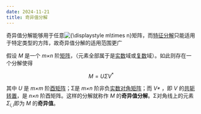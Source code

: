 ```yaml
---
date: 2024-11-21
title: 奇异值分解
---
```


奇异值分解能够用于任意![{\displaystyle m\times n}](https://wikimedia.org/api/rest_v1/media/math/render/svg/12b23d207d23dd430b93320539abbb0bde84870d)矩阵，而[特征分解](/wiki/%E7%89%B9%E5%BE%81%E5%88%86%E8%A7%A3 "特征分解")只能适用于特定类型的方阵，故奇异值分解的适用范围更广

假设 _M_ 是一个 _m×n_ 阶[矩阵](/wiki/%E7%9F%A9%E9%99%A3 "矩阵")，（元素全部属于是[实数](/wiki/%E5%AF%A6%E6%95%B8 "实数")域或[复数](/wiki/%E5%A4%8D%E6%95%B0_\(%E6%95%B0%E5%AD%A6\) "复数 (数学)")域）。如此则存在一个分解使得

$${\displaystyle M=U\Sigma V^{*}}$$

其中 _U_ 是 _m×m_ 阶[酉矩阵](/wiki/%E9%85%89%E7%9F%A9%E9%99%A3 "酉矩阵")；Σ是 _m×n_ 阶非负[实数](/wiki/%E5%AE%9E%E6%95%B0 "实数")[对角矩阵](/wiki/%E5%B0%8D%E8%A7%92%E7%9F%A9%E9%99%A3 "对角矩阵")；而 _V\*_ ，即 _V_ 的[共轭转置](/wiki/%E5%85%B1%E8%BB%9B%E8%BD%89%E7%BD%AE "共轭转置")，是 _n×n_ 阶酉矩阵。这样的分解就称作 _M_ 的**奇异值分解**。Σ对角线上的元素 $Σ_{i,i}$即为 _M_ 的**奇异值**。
